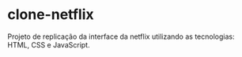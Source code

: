 # clone-netflix
Projeto de replicação da interface da netflix utilizando as tecnologias: HTML, CSS e JavaScript.
